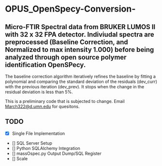 # OPUS_OpenSpecy-Conversion-
## Micro-FTIR Spectral data from BRUKER LUMOS II with 32 x 32 FPA detector. Indiviudal spectra are preprocessed (Baseline Correction, and Normalized to max intensity 1.000) before being analyzed through open source polymer identification OpenSPecy. 

The baseline correction algorithm iteratively refines the baseline by fitting a polynomial and comparing the standard deviation of the residuals (dev_curr) with the previous iteration (dev_prev). It stops when the change in the residual deviation is less than 5%.

This is a preliminary code that is subjected to change. Email March322@d.umn.edu for quesitons. 

## TODO

- [x] Single File Implementation 
- [] SQL Server Setup
- [] Python SQLAlchemy Integration
- [] massOspec.py Output Dump/SQL Register
- [] Scale